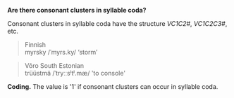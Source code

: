 **Are there consonant clusters in syllable coda?**

Consonant clusters in syllable coda have the structure _VC1C2#_, _VC1C2C3#_, etc.

>Finnish<br/>
>myrsky /ˈmyrs.ky/ ‘storm’

>Võro South Estonian<br/>
>trüüstmä /ˈtryːːsʲtʲ.mæ/ 'to console'

**Coding.** The value is '1' if consonant clusters can occur in syllable coda.

